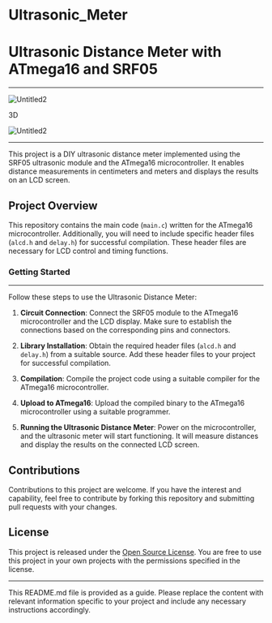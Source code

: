 # Ultrasonic_Meter

# Ultrasonic Distance Meter with ATmega16 and SRF05
________________________________________________________________
![Untitled2](https://github.com/hasan-emarati/Ultrasonic_Meter/assets/89896245/e4dc31ca-7496-4d6b-9680-c8392ddded51)

3D

![Untitled2](https://github.com/hasan-emarati/Ultrasonic_Meter/assets/89896245/d0224d5d-490d-4ad0-950f-928c57dbd9d5)
__________________________________________________

This project is a DIY ultrasonic distance meter implemented using the SRF05 ultrasonic module and the ATmega16 microcontroller. It enables distance measurements in centimeters and meters and displays the results on an LCD screen.

## Project Overview

This repository contains the main code (`main.c`) written for the ATmega16 microcontroller. Additionally, you will need to include specific header files (`alcd.h` and `delay.h`) for successful compilation. These header files are necessary for LCD control and timing functions.

### Getting Started
__________________________________________________________
Follow these steps to use the Ultrasonic Distance Meter:

1. **Circuit Connection**: Connect the SRF05 module to the ATmega16 microcontroller and the LCD display. Make sure to establish the connections based on the corresponding pins and connectors.

2. **Library Installation**: Obtain the required header files (`alcd.h` and `delay.h`) from a suitable source. Add these header files to your project for successful compilation.

3. **Compilation**: Compile the project code using a suitable compiler for the ATmega16 microcontroller.

4. **Upload to ATmega16**: Upload the compiled binary to the ATmega16 microcontroller using a suitable programmer.

5. **Running the Ultrasonic Distance Meter**: Power on the microcontroller, and the ultrasonic meter will start functioning. It will measure distances and display the results on the connected LCD screen.

## Contributions

Contributions to this project are welcome. If you have the interest and capability, feel free to contribute by forking this repository and submitting pull requests with your changes.

## License

This project is released under the [Open Source License](LICENSE). You are free to use this project in your own projects with the permissions specified in the license.

---
This README.md file is provided as a guide. Please replace the content with relevant information specific to your project and include any necessary instructions accordingly.

